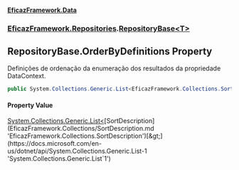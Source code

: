 #### [EficazFramework.Data](EficazFrameworkData.md 'EficazFramework Data')
### [EficazFramework.Repositories](EficazFrameworkData.md#EficazFramework.Repositories 'EficazFramework.Repositories').[RepositoryBase&lt;T&gt;](EficazFramework.Repositories/RepositoryBase_T_.md 'EficazFramework.Repositories.RepositoryBase<T>')

## RepositoryBase<T>.OrderByDefinitions Property

Definições de ordenação da enumeração dos resultados da propriedade DataContext.

```csharp
public System.Collections.Generic.List<EficazFramework.Collections.SortDescription> OrderByDefinitions { get; }
```

#### Property Value
[System.Collections.Generic.List&lt;](https://docs.microsoft.com/en-us/dotnet/api/System.Collections.Generic.List-1 'System.Collections.Generic.List`1')[SortDescription](EficazFramework.Collections/SortDescription.md 'EficazFramework.Collections.SortDescription')[&gt;](https://docs.microsoft.com/en-us/dotnet/api/System.Collections.Generic.List-1 'System.Collections.Generic.List`1')